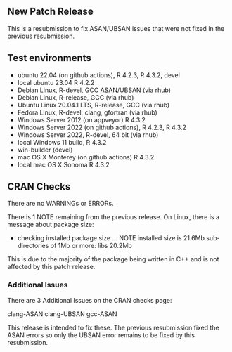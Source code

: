 ## New Patch Release

This is a resubmission to fix ASAN/UBSAN issues that were not fixed in the
previous resubmission.

## Test environments

* ubuntu 22.04 (on github actions), R 4.2.3, R 4.3.2, devel
* local ubuntu 23.04 R 4.2.2
* Debian Linux, R-devel, GCC ASAN/UBSAN (via rhub)
* Debian Linux, R-release, GCC (via rhub)
* Ubuntu Linux 20.04.1 LTS, R-release, GCC (via rhub)
* Fedora Linux, R-devel, clang, gfortran (via rhub)
* Windows Server 2012 (on appveyor) R 4.3.2
* Windows Server 2022 (on github actions), R 4.2.3, R 4.3.2
* Windows Server 2022, R-devel, 64 bit (via rhub)
* local Windows 11 build, R 4.3.2
* win-builder (devel)
* mac OS X Monterey (on github actions) R 4.3.2
* local mac OS X Sonoma R 4.3.2

## CRAN Checks

There are no WARNINGs or ERRORs.

There is 1 NOTE remaining from the previous release. On Linux, there is a 
message about package size:

* checking installed package size ... NOTE
  installed size is 21.6Mb
  sub-directories of 1Mb or more:
    libs 20.2Mb

This is due to the majority of the package being written in C++ and is not
affected by this patch release.

### Additional Issues

There are 3 Additional Issues on the CRAN checks page:

clang-ASAN clang-UBSAN gcc-ASAN

This release is intended to fix these. The previous resubmission fixed the ASAN
errors so only the UBSAN error remains to be fixed by this resubmission.
